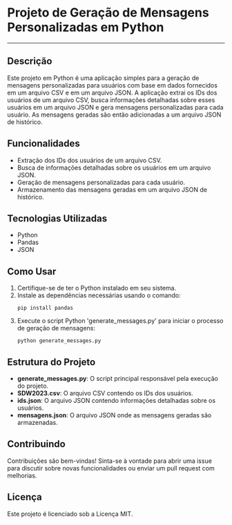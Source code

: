 # Projeto de Geração de Mensagens Personalizadas em Python

---

## Descrição
Este projeto em Python é uma aplicação simples para a geração de mensagens personalizadas para usuários com base em dados fornecidos em um arquivo CSV e em um arquivo JSON. A aplicação extrai os IDs dos usuários de um arquivo CSV, busca informações detalhadas sobre esses usuários em um arquivo JSON e gera mensagens personalizadas para cada usuário. As mensagens geradas são então adicionadas a um arquivo JSON de histórico.

## Funcionalidades
- Extração dos IDs dos usuários de um arquivo CSV.
- Busca de informações detalhadas sobre os usuários em um arquivo JSON.
- Geração de mensagens personalizadas para cada usuário.
- Armazenamento das mensagens geradas em um arquivo JSON de histórico.

## Tecnologias Utilizadas
- Python
- Pandas
- JSON

## Como Usar
1. Certifique-se de ter o Python instalado em seu sistema.
2. Instale as dependências necessárias usando o comando:
    ```
    pip install pandas
    ```
3. Execute o script Python 'generate_messages.py' para iniciar o processo de geração de mensagens:
    ```
    python generate_messages.py
    ```

## Estrutura do Projeto
- **generate_messages.py**: O script principal responsável pela execução do projeto.
- **SDW2023.csv**: O arquivo CSV contendo os IDs dos usuários.
- **ids.json**: O arquivo JSON contendo informações detalhadas sobre os usuários.
- **mensagens.json**: O arquivo JSON onde as mensagens geradas são armazenadas.

## Contribuindo
Contribuições são bem-vindas! Sinta-se à vontade para abrir uma issue para discutir sobre novas funcionalidades ou enviar um pull request com melhorias.

## Licença
Este projeto é licenciado sob a Licença MIT.